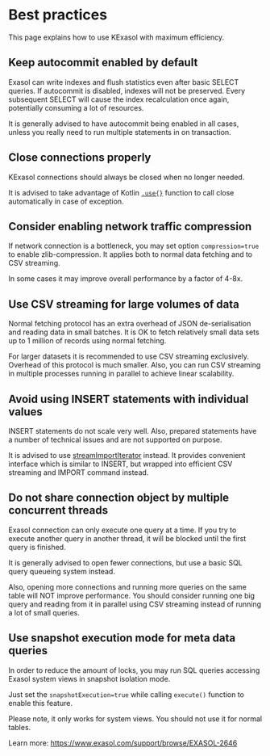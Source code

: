 # Best practices

This page explains how to use KExasol with maximum efficiency.

## Keep autocommit enabled by default

Exasol can write indexes and flush statistics even after basic SELECT queries. If autocommit is disabled, indexes will not be preserved. Every subsequent SELECT will cause the index recalculation once again, potentially consuming a lot of resources.

It is generally advised to have autocommit being enabled in all cases, unless you really need to run multiple statements in on transaction.

## Close connections properly

KExasol connections should always be closed when no longer needed.

It is advised to take advantage of Kotlin [`.use{}`](https://kotlinlang.org/api/latest/jvm/stdlib/kotlin.io/use.html) function to call close automatically in case of exception.

## Consider enabling network traffic compression

If network connection is a bottleneck, you may set option `compression=true` to enable zlib-compression. It applies both to normal data fetching and to CSV streaming.

In some cases it may improve overall performance by a factor of 4-8x.

## Use CSV streaming for large volumes of data

Normal fetching protocol has an extra overhead of JSON de-serialisation and reading data in small batches. It is OK to fetch relatively small data sets up to 1 million of records using normal fetching.

For larger datasets it is recommended to use CSV streaming exclusively. Overhead of this protocol is much smaller. Also, you can run CSV streaming in multiple processes running in parallel to achieve linear scalability.

## Avoid using INSERT statements with individual values

INSERT statements do not scale very well. Also, prepared statements have a number of technical issues and are not supported on purpose.

It is advised to use [streamImportIterator](REFERENCE.md#streamimportiterator) instead. It provides convenient interface which is similar to INSERT, but wrapped into efficient CSV streaming and IMPORT command instead.

## Do not share connection object by multiple concurrent threads

Exasol connection can only execute one query at a time. If you try to execute another query in another thread, it will be blocked until the first query is finished.

It is generally advised to open fewer connections, but use a basic SQL query queueing system instead.

Also, opening more connections and running more queries on the same table will NOT improve performance. You should consider running one big query and reading from it in parallel using CSV streaming instead of running a lot of small queries.

## Use snapshot execution mode for meta data queries

In order to reduce the amount of locks, you may run SQL queries accessing Exasol system views in snapshot isolation mode.

Just set the `snapshotExecution=true` while calling `execute()` function to enable this feature.

Please note, it only works for system views. You should not use it for normal tables.

Learn more: https://www.exasol.com/support/browse/EXASOL-2646